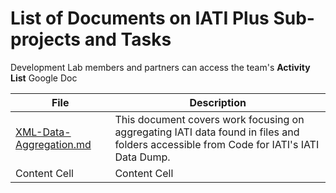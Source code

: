 # List of Documents on IATI Plus Sub-projects and Tasks

Development Lab members and partners can access the team's **Activity List** Google Doc

| File  | Description |
| ------------- | ------------- |
| [XML-Data-Aggregation.md](https://github.com/Donator-ai/Development-Lab/blob/main/IATI-Plus/XML-Data-Aggregation.md)  | This document covers work focusing on aggregating IATI data found in files and folders accessible from Code for IATI's IATI Data Dump.  |
| Content Cell  | Content Cell  |
